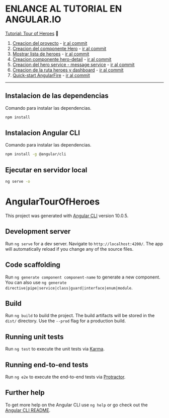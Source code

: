 # ENLANCE AL TUTORIAL EN ANGULAR.IO

[Tutorial: Tour of Heroes](https://angular.io/tutorial) 📌

1. [Creacion del proyecto](https://angular.io/tutorial/toh-pt0) - [ir al commit](https://github.com/SebastianMora98/angular-firestore-tour-of-heroes/tree/45397a3eed8b608361949c369d1ff47c23e94c1c)
2. [Creacion del componente Hero](https://angular.io/tutorial/toh-pt1) - [ir al commit](https://github.com/SebastianMora98/angular-firestore-tour-of-heroes/tree/9132fe90da4a3a3053566319df0b32b39f0618ec)
3. [Mostrar lista de heroes](https://angular.io/tutorial/toh-pt2) - [ir al commit](https://github.com/SebastianMora98/angular-firestore-tour-of-heroes/tree/35c7ea496b479392cbfd26b2f9ad8f83d9640ad5)
4. [Creacion componente hero-detail](https://angular.io/tutorial/toh-pt3) - [ir al commit](https://github.com/SebastianMora98/angular-firestore-tour-of-heroes/tree/e273ca3ce0ee98530a65458585747dda89f5265d)
5. [Creacion del hero service - message service](https://angular.io/tutorial/toh-pt4) - [ir al commit](https://github.com/SebastianMora98/angular-firestore-tour-of-heroes/tree/5cc0c98b62aa41a7a0d8d7956a5dd4ef6a17e034)
6. [Creacion de la ruta heroes y dashboard](https://angular.io/tutorial/toh-pt5) - [ir al commit](https://github.com/SebastianMora98/angular-firestore-tour-of-heroes/tree/e7d5bb915f43811aa3a4c916a2da9273d98bb90e)
7. [Quick-start AngularFire](https://github.com/angular/angularfire/blob/master/docs/install-and-setup.md#angularfire-quickstart) - [ir al commit](https://github.com/SebastianMora98/angular-firestore-tour-of-heroes/tree/914ce4625e032b3512bfc6b4e05b0ff6cd2404c7)

___



## Instalacion de las dependencias

Comando para instalar las dependencias.

```bash
npm install
```

## Instalacion Angular CLI

Comando para instalar las dependencias.

```bash
npm install -g @angular/cli
```

## Ejecutar en servidor local

```bash
ng serve -o
```

# AngularTourOfHeroes

This project was generated with [Angular CLI](https://github.com/angular/angular-cli) version 10.0.5.

## Development server

Run `ng serve` for a dev server. Navigate to `http://localhost:4200/`. The app will automatically reload if you change any of the source files.

## Code scaffolding

Run `ng generate component component-name` to generate a new component. You can also use `ng generate directive|pipe|service|class|guard|interface|enum|module`.

## Build

Run `ng build` to build the project. The build artifacts will be stored in the `dist/` directory. Use the `--prod` flag for a production build.

## Running unit tests

Run `ng test` to execute the unit tests via [Karma](https://karma-runner.github.io).

## Running end-to-end tests

Run `ng e2e` to execute the end-to-end tests via [Protractor](http://www.protractortest.org/).

## Further help

To get more help on the Angular CLI use `ng help` or go check out the [Angular CLI README](https://github.com/angular/angular-cli/blob/master/README.md).
